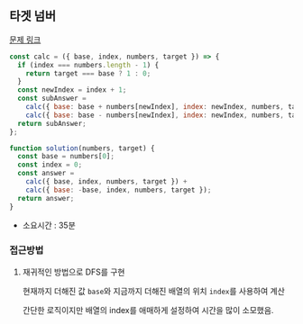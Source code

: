 ## 타겟 넘버

[문제 링크](https://programmers.co.kr/learn/courses/30/lessons/43165?language=javascript)

```javascript
const calc = ({ base, index, numbers, target }) => {
  if (index === numbers.length - 1) {
    return target === base ? 1 : 0;
  }
  const newIndex = index + 1;
  const subAnswer =
    calc({ base: base + numbers[newIndex], index: newIndex, numbers, target }) +
    calc({ base: base - numbers[newIndex], index: newIndex, numbers, target });
  return subAnswer;
};

function solution(numbers, target) {
  const base = numbers[0];
  const index = 0;
  const answer =
    calc({ base, index, numbers, target }) +
    calc({ base: -base, index, numbers, target });
  return answer;
}
```

- 소요시간 : 35분

### 접근방법

1. 재귀적인 방법으로 DFS를 구현

   현재까지 더해진 값 `base`와 지금까지 더해진 배열의 위치 `index`를 사용하여 계산

   간단한 로직이지만 배열의 index를 애매하게 설정하여 시간을 많이 소모했음.
